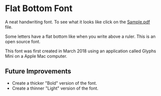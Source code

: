 # Flat Bottom Font

A neat handwriting font. To see what it looks like click on the [Sample.pdf][1] file.

Some letters have a flat bottom like when you write above a ruler. This is an open source font.

This font was first created in March 2018 using an application called Glyphs Mini on a Apple Mac computer.

## Future Improvements

- Create a thicker "Bold" version of the font.
- Create a thinner "Light" version of the font.

[1]: https://github.com/c-sk8/Flat-Bottom-Font/blob/master/Sample.pdf
